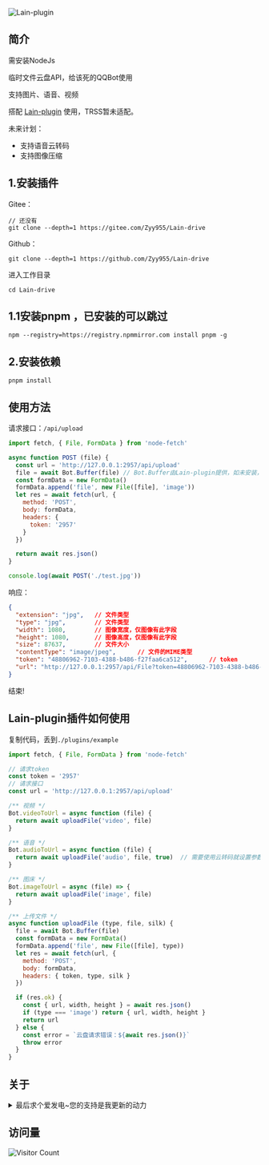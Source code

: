 ![Lain-plugin](https://socialify.git.ci/Zyy955/Lain-drive/image?description=1&font=KoHo&forks=1&issues=1&language=1&logo=https://cdn.jsdelivr.net/gh/Zyy955/imgs/img/202312120000234.jpg&name=1&owner=1&pattern=Plus&pulls=1&stargazers=1&theme=Light)

## 简介

需安装NodeJs

临时文件云盘API，给该死的QQBot使用

支持图片、语音、视频

搭配 [Lain-plugin](https://gitee.com/Zyy955/Lain-plugin) 使用，TRSS暂未适配。

未来计划：
- 支持语音云转码
- 支持图像压缩

## 1.安装插件

Gitee：
```
// 还没有
git clone --depth=1 https://gitee.com/Zyy955/Lain-drive
```

Github：
```
git clone --depth=1 https://github.com/Zyy955/Lain-drive
```

进入工作目录
```
cd Lain-drive
```

## 1.1安装pnpm ，已安装的可以跳过

```
npm --registry=https://registry.npmmirror.com install pnpm -g
```

## 2.安装依赖

```
pnpm install
```

## 使用方法

请求接口：`/api/upload`
```javascript
import fetch, { File, FormData } from 'node-fetch'

async function POST (file) {
  const url = 'http://127.0.0.1:2957/api/upload'
  file = await Bot.Buffer(file) // Bot.Buffer由Lain-plugin提供，如未安装，自行将文件转为buffer
  const formData = new FormData()
  formData.append('file', new File([file], 'image'))
  let res = await fetch(url, {
    method: 'POST',
    body: formData,
    headers: {
      token: '2957'
    }
  })

  return await res.json()
}

console.log(await POST('./test.jpg'))
```
响应：

```json
{
  "extension": "jpg",   // 文件类型
  "type": "jpg",        // 文件类型
  "width": 1080,        // 图像宽度，仅图像有此字段
  "height": 1080,       // 图像高度，仅图像有此字段
  "size": 87637,        // 文件大小
  "contentType": "image/jpeg",      // 文件的MIME类型
  "token": "48806962-7103-4388-b486-f27faa6ca512",      // token
  "url": "http://127.0.0.1:2957/api/File?token=48806962-7103-4388-b486-f27faa6ca512",   // 直链地址
}
```

结束!

## Lain-plugin插件如何使用

复制代码，丢到`./plugins/example`

```javascript
import fetch, { File, FormData } from 'node-fetch'

// 请求token
const token = '2957'
// 请求接口
const url = 'http://127.0.0.1:2957/api/upload'

/** 视频 */
Bot.videoToUrl = async function (file) {
  return await uploadFile('video', file)
}

/** 语音 */
Bot.audioToUrl = async function (file) {
  return await uploadFile('audio', file, true)  // 需要使用云转码就设置参数3为true、铃音暂未适配、等待dev分支适配。
}

/** 图床 */
Bot.imageToUrl = async (file) => {
  return await uploadFile('image', file)
}

/** 上传文件 */
async function uploadFile (type, file, silk) {
  file = await Bot.Buffer(file)
  const formData = new FormData()
  formData.append('file', new File([file], type))
  let res = await fetch(url, {
    method: 'POST',
    body: formData,
    headers: { token, type, silk }
  })

  if (res.ok) {
    const { url, width, height } = await res.json()
    if (type === 'image') return { url, width, height }
    return url
  } else {
    const error = `云盘请求错误：${await res.json()}`
    throw error
  }
}
```

## 关于

<details><summary>最后求个爱发电~您的支持是我更新的动力</summary>

![爱发电](https://cdn.jsdelivr.net/gh/Zyy955/imgs/img/202308271209508.jpeg)

</details>

## 访问量

![Visitor Count](https://profile-counter.glitch.me/Zyy955-Lain-drive/count.svg)
